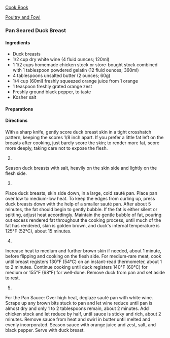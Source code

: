 [Cook Book]()  

[Poultry and Fowl]()  

### Pan Seared Duck Breast  

#### Ingredients  

* Duck breasts  
* 1/2 cup dry white wine (4 fluid ounces; 120ml)
* 1 1/2 cups homemade chicken stock or store-bought stock combined with 1 tablespoon powdered gelatin (12 fluid ounces; 360ml)
* 4 tablespoons unsalted butter (2 ounces; 60g)
* 1/4 cup (60ml) freshly squeezed orange juice from 1 orange
* 1 teaspoon freshly grated orange zest
* Freshly ground black pepper, to taste
* Kosher salt  

#### Preparations  


#### Directions  

With a sharp knife, gently score duck breast skin in a tight crosshatch pattern, keeping the scores 1/8 inch apart. If you prefer a little fat left on the breasts after cooking, just barely score the skin; to render more fat, score more deeply, taking care not to expose the flesh.

2.
Season duck breasts with salt, heavily on the skin side and lightly on the flesh side.

3.
Place duck breasts, skin side down, in a large, cold sauté pan. Place pan over low to medium-low heat. To keep the edges from curling up, press duck breasts down with the help of a smaller sauté pan. After about 5 minutes, the fat should begin to gently bubble. If the fat is either silent or spitting, adjust heat accordingly. Maintain the gentle bubble of fat, pouring out excess rendered fat throughout the cooking process, until much of the fat has rendered, skin is golden brown, and duck's internal temperature is 125°F (52°C), about 15 minutes.

4.
Increase heat to medium and further brown skin if needed, about 1 minute, before flipping and cooking on the flesh side. For medium-rare meat, cook until breast registers 130°F (54°C) on an instant-read thermometer, about 1 to 2 minutes. Continue cooking until duck registers 140°F (60°C) for medium or 155°F (68°F) for well-done. Remove duck from pan and set aside to rest.

5.
For the Pan Sauce: Over high heat, deglaze sauté pan with white wine. Scrape up any brown bits stuck to pan and let wine reduce until pan is almost dry and only 1 to 2 tablespoons remain, about 2 minutes. Add chicken stock and let reduce by half, until sauce is sticky and rich, about 2 minutes. Remove sauce from heat and swirl in butter until melted and evenly incorporated. Season sauce with orange juice and zest, salt, and black pepper. Serve with duck breast.
